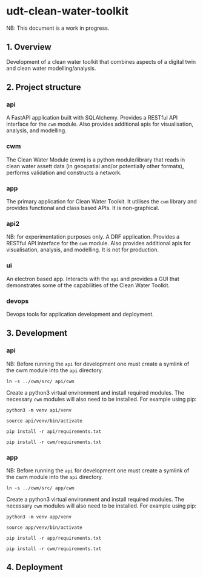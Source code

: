 # udt-clean-water-toolkit

NB: This document is a work in progress.

## 1. Overview

Development of a clean water toolkit that combines aspects of a digital twin and clean water modelling/analysis.

## 2. Project structure

### api

A FastAPI application built with SQLAlchemy. Provides a RESTful API interface for the `cwm` module. Also provides additional apis for visualisation, analysis, and modelling.

### cwm

The Clean Water Module (cwm) is a python module/library that reads in clean water assett data (in geospatial and/or potentially other formats), performs validation and constructs a network.

### app

The primary application for Clean Water Toolkit. It utilises the `cwm` library and provides functional and class based APIs. It is non-graphical.

### api2

NB: for experimentation purposes only. A DRF application. Provides a RESTful API interface for the `cwm` module. Also provides additional apis for visualisation, analysis, and modelling. It is not for production.

### ui

An electron based app. Interacts with the `api` and provides a GUI that demonstrates some of the capabilities of the Clean Water Toolkit.

### devops

Devops tools for application development and deployment.

## 3. Development

### api

NB: Before running the `api` for development one must create a symlink of the cwm module into the `api` directory.

```
ln -s ../cwm/src/ api/cwm
```

Create a python3 virtual environment and install required modules. The necessary `cwm` modules will also need to be installed. For example using pip:

```
python3 -m venv api/venv

source api/venv/bin/activate

pip install -r api/requirements.txt

pip install -r cwm/requirements.txt
```

### app

NB: Before running the `api` for development one must create a symlink of the cwm module into the `api` directory.

```
ln -s ../cwm/src/ app/cwm
```

Create a python3 virtual environment and install required modules. The necessary `cwm` modules will also need to be installed. For example using pip:

```
python3 -m venv app/venv

source app/venv/bin/activate

pip install -r app/requirements.txt

pip install -r cwm/requirements.txt
```

## 4. Deployment


